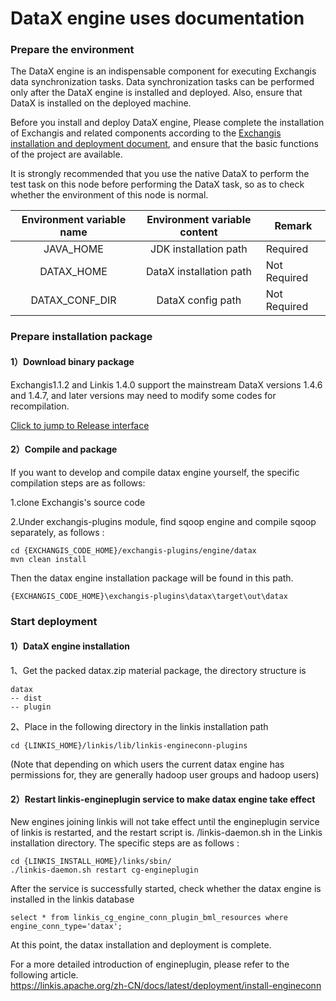 # DataX engine uses documentation 

### Prepare the environment 

The DataX engine is an indispensable component for executing Exchangis data synchronization tasks. Data synchronization tasks can be performed only after the DataX engine is installed and deployed. Also, ensure that DataX is installed on the deployed machine.

Before you install and deploy DataX engine,  Please complete the installation of Exchangis and related components according to the [Exchangis installation and deployment document](docs/en_US/ch1/exchangis_deploy_en.md), and ensure that the basic functions of the project are available. 

It is strongly recommended that you use the native DataX to perform the test task on this node before performing the DataX task, so as to check whether the environment of this node is normal. 

| Environment variable name | Environment variable content | Remark       |
| :-----------------------: | :--------------------------: | ------------ |
|         JAVA_HOME         |    JDK installation path     | Required     |
|        DATAX_HOME         |   DataX installation path    | Not Required |
|      DATAX_CONF_DIR       |      DataX config path       | Not Required |

### Prepare installation package 

#### 1）Download binary package 

Exchangis1.1.2 and Linkis 1.4.0 support the mainstream DataX versions 1.4.6 and 1.4.7, and later versions may need to modify some codes for recompilation. 

[Click to jump to Release interface](https://github.com/WeBankFinTech/Exchangis/releases/tag/release-1.1.2)

#### 2）Compile and package 

If you want to develop and compile datax engine yourself, the specific compilation steps are as follows: 

1.clone Exchangis's source code

2.Under exchangis-plugins module, find sqoop engine and compile sqoop separately, as follows :

```
cd {EXCHANGIS_CODE_HOME}/exchangis-plugins/engine/datax
mvn clean install
```

Then the datax engine installation package will be found in this path. 

```
{EXCHANGIS_CODE_HOME}\exchangis-plugins\datax\target\out\datax
```


### Start deployment

#### 1）DataX engine installation 

1、Get the packed datax.zip material package, the directory structure is

```shell
datax
-- dist
-- plugin
```

2、Place in the following directory in the linkis installation path

```shell
cd {LINKIS_HOME}/linkis/lib/linkis-engineconn-plugins
```

(Note that depending on which users the current datax engine has permissions for, they are generally hadoop user groups and hadoop users)


#### 2）Restart linkis-engineplugin service to make datax engine take effect

New engines joining linkis will not take effect until the engineplugin service of linkis is restarted, and the restart script is. /linkis-daemon.sh in the Linkis installation directory. The specific steps are as follows :

```
cd {LINKIS_INSTALL_HOME}/links/sbin/
./linkis-daemon.sh restart cg-engineplugin
```

After the service is successfully started, check whether the datax engine is installed in the linkis database

```shell
select * from linkis_cg_engine_conn_plugin_bml_resources where engine_conn_type='datax';
```

At this point, the datax installation and deployment is complete.

For a more detailed introduction of engineplugin, please refer to the following article.   
https://linkis.apache.org/zh-CN/docs/latest/deployment/install-engineconn